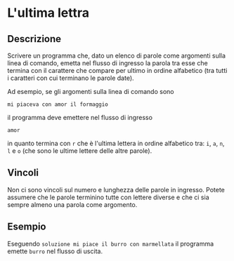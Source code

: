 L'ultima lettra
===============

Descrizione
-----------

Scrivere un programma che, dato un elenco di parole come argomenti sulla linea
di comando, emetta nel flusso di ingresso la parola tra esse che termina con il
carattere che compare per ultimo in ordine alfabetico (tra tutti i caratteri con
cui terminano le parole date).

Ad esempio, se gli argomenti sulla linea di comando sono

    mi piaceva con amor il formaggio

il programma deve emettere nel flusso di ingresso

    amor

in quanto termina con `r` che è l'ultima lettera in ordine alfabetico tra: `i`,
`a`, `n`, `l` e `o` (che sono le ultime lettere delle altre parole).


Vincoli
-------

Non ci sono vincoli sul numero e lunghezza delle parole in ingresso. Potete
assumere che le parole terminino tutte con lettere diverse e che ci sia sempre
almeno una parola come argomento.


Esempio
-------

Eseguendo `soluzione mi piace il burro con marmellata` il programma emette
`burro` nel flusso di uscita.
